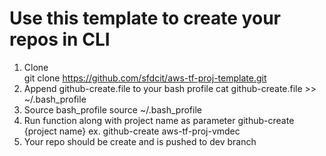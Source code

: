 # Use this template to create your repos in CLI

1. Clone \
   git clone https://github.com/sfdcit/aws-tf-proj-template.git
2. Append github-create.file to your bash profile
   cat github-create.file >> ~/.bash_profile
3. Source bash_profile
   source ~/.bash_profile
4. Run function along with project name as parameter
   github-create {project name}
   ex. github-create aws-tf-proj-vmdec
5. Your repo should be create and is pushed to dev branch
   
